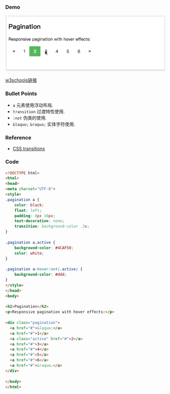 ### Demo
![](../../images/pagination.gif)

[w3schools链接](https://www.w3schools.com/howto/howto_css_pagination.asp)

### Bullet Points
* `a` 元素使用浮动布局.
* `transition` 过渡特性使用.
* `:not` 伪类的使用.
* `&laquo;` `&raquo;` 实体字符使用. 

### Reference
* [CSS transitions](https://developer.mozilla.org/zh-CN/docs/Web/CSS/CSS_Transitions/Using_CSS_transitions)

### Code
```html
<!DOCTYPE html>
<html>
<head>
<meta charset="UTF-8">
<style>
.pagination a {
    color: black;
    float: left;
    padding: 8px 16px;
    text-decoration: none;
    transition: background-color .3s;
}

.pagination a.active {
    background-color: #4CAF50;
    color: white;
}

.pagination a:hover:not(.active) {
    background-color: #ddd;
}
</style>
</head>
<body>

<h2>Pagination</h2>
<p>Responsive pagination with hover effects:</p>

<div class="pagination">
  <a href="#">&laquo;</a>
  <a href="#">1</a>
  <a class="active" href="#">2</a>
  <a href="#">3</a>
  <a href="#">4</a>
  <a href="#">5</a>
  <a href="#">6</a>
  <a href="#">&raquo;</a>
</div>

</body>
</html>

```